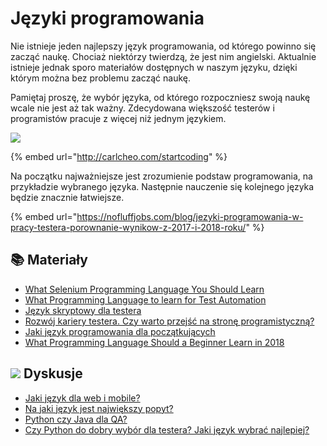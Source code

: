 # Języki programowania

Nie istnieje jeden najlepszy język programowania, od którego powinno się zacząć naukę. Chociaż niektórzy twierdzą, że jest nim angielski. Aktualnie istnieje jednak sporo materiałów dostępnych w naszym języku, dzięki którym można bez problemu zacząć naukę.

Pamiętaj proszę, że wybór języka, od którego rozpoczniesz swoją naukę wcale nie jest aż tak ważny. Zdecydowana większość testerów i programistów pracuje z więcej niż jednym językiem.

![](../.gitbook/assets/which-programming-language-should-i-learn-first-infographic.png)

{% embed url="http://carlcheo.com/startcoding" %}

Na początku najważniejsze jest zrozumienie podstaw programowania, na przykładzie wybranego języka. Następnie nauczenie się kolejnego języka będzie znacznie łatwiejsze.

{% embed url="https://nofluffjobs.com/blog/jezyki-programowania-w-pracy-testera-porownanie-wynikow-z-2017-i-2018-roku/" %}

## 📚 Materiały

* [What Selenium Programming Language You Should Learn](https://www.joecolantonio.com/2015/05/31/selenium-what-programming-language-you-should-learn-to-get-into-test-automation/) 
* [What Programming Language to learn for Test Automation](https://www.froglogic.com/blog/what-programming-language-to-learn-for-test-automation/) 
* [Język skryptowy dla testera](http://testerzy.pl/baza-wiedzy/testerzy-testerom-19-jezyk-skryptowy-dla-testera) 
* [Rozwój kariery testera. Czy warto przejść na stronę programistyczną?](http://testerzy.pl/baza-wiedzy/rozwoj-kariery-testera-programowanie) 
* [Jaki język programowania dla początkujących](http://www.qa-courses.com/stranica-posta/2016/10/25/Jaki-jezyk-programowania-jest-dla-poczatkujecych) 
* [What Programming Language Should a Beginner Learn in 2018](https://www.codementor.io/codementorteam/beginner-programming-language-job-salary-community-7s26wmbm6)

## ![](../.gitbook/assets/icons8-facebook-50%20%288%29.png) Dyskusje

* [Jaki język dla web i mobile?](https://www.facebook.com/groups/TestowanieOprogramowania/permalink/1139129899442920/)
* [Na jaki język jest największy popyt?](https://www.facebook.com/groups/TestowanieOprogramowania/permalink/1411316595557581/)
* [Python czy Java dla QA?](https://www.facebook.com/groups/TestowanieOprogramowania/permalink/1704663669556204/)
* [Czy Python do dobry wybór dla testera? Jaki język wybrać najlepiej?](https://www.facebook.com/groups/TestowanieOprogramowania/permalink/2301291336560098/)


